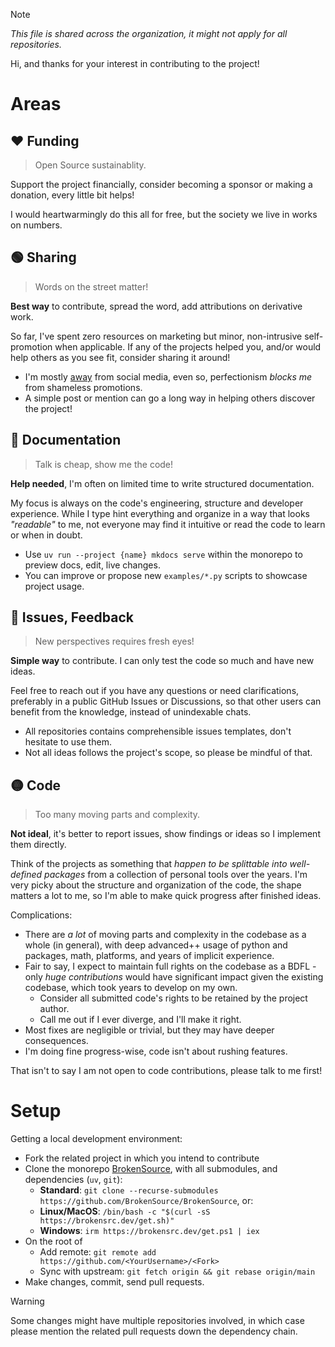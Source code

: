 > [!NOTE]
> _This file is shared across the organization, it might not apply for all repositories._

Hi, and thanks for your interest in contributing to the project!


# Areas


## ❤️ Funding

> Open Source sustainablity.

Support the project financially, consider becoming a sponsor or making a donation, every little bit helps!

I would heartwarmingly do this all for free, but the society we live in works on numbers.


## 🟢 Sharing

> Words on the street matter!

**Best way** to contribute, spread the word, add attributions on derivative work.

So far, I've spent zero resources on marketing but minor, non-intrusive self-promotion when applicable. If any of the projects helped you, and/or would help others as you see fit, consider sharing it around!

- I'm mostly [away](https://x.com/GrianMC/status/1143807515454558208) from social media, even so, perfectionism _blocks me_ from shameless promotions.
- A simple post or mention can go a long way in helping others discover the project!


## 🔵 Documentation

> Talk is cheap, show me the code!

**Help needed**, I'm often on limited time to write structured documentation.

My focus is always on the code's engineering, structure and developer experience. While I type hint everything and organize in a way that looks _"readable"_ to me, not everyone may find it intuitive or read the code to learn or when in doubt.

- Use `uv run --project {name} mkdocs serve` within the monorepo to preview docs, edit, live changes.
- You can improve or propose new `examples/*.py` scripts to showcase project usage.


## 🔴 Issues, Feedback

> New perspectives requires fresh eyes!

**Simple way** to contribute. I can only test the code so much and have new ideas.

Feel free to reach out if you have any questions or need clarifications, preferably in a public GitHub Issues or Discussions, so that other users can benefit from the knowledge, instead of unindexable chats.

- All repositories contains comprehensible issues templates, don't hesitate to use them.
- Not all ideas follows the project's scope, so please be mindful of that.


## 🟡 Code

> Too many moving parts and complexity.

**Not ideal**, it's better to report issues, show findings or ideas so I implement them directly.

Think of the projects as something that _happen to be splittable into well-defined packages_ from a collection of personal tools over the years. I'm very picky about the structure and organization of the code, the shape matters a lot to me, so I'm able to make quick progress after finished ideas.

Complications:
- There are _a lot_ of moving parts and complexity in the codebase as a whole (in general), with deep advanced++ usage of python and packages, math, platforms, and years of implicit experience.
- Fair to say, I expect to maintain full rights on the codebase as a BDFL - only _huge contributions_ would have significant impact given the existing codebase, which took years to develop on my own.
    - Consider all submitted code's rights to be retained by the project author.
    - Call me out if I ever diverge, and I'll make it right.
- Most fixes are negligible or trivial, but they may have deeper consequences.
- I'm doing fine progress-wise, code isn't about rushing features.

That isn't to say I am not open to code contributions, please talk to me first!


# Setup

Getting a local development environment:

- Fork the related project in which you intend to contribute
- Clone the monorepo [BrokenSource](https://github.com/BrokenSource/BrokenSource), with all submodules, and dependencies (`uv`, `git`):
    - **Standard**: `git clone --recurse-submodules https://github.com/BrokenSource/BrokenSource`, or:
    - **Linux/MacOS**: `/bin/bash -c "$(curl -sS https://brokensrc.dev/get.sh)"`
    - **Windows**: `irm https://brokensrc.dev/get.ps1 | iex`
- On the root of
    - Add remote: `git remote add https://github.com/<YourUsername>/<Fork>`
    - Sync with upstream: `git fetch origin && git rebase origin/main`
- Make changes, commit, send pull requests.

> [!WARNING]
> Some changes might have multiple repositories involved, in which case please mention the related pull requests down the dependency chain.
